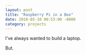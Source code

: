 ```yaml
---
layout: post
title: "Raspberry Pi in a Box"
date: 2018-05-10 00:53:00 -0600
category: projects
---
```

I've always wanted to build a laptop.


But.
